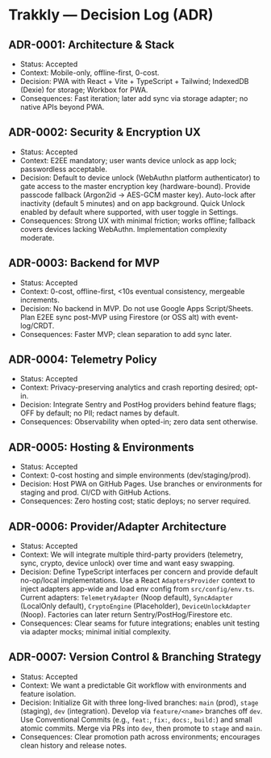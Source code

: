 # Trakkly — Decision Log (ADR)

## ADR-0001: Architecture & Stack
- Status: Accepted
- Context: Mobile-only, offline-first, 0-cost.
- Decision: PWA with React + Vite + TypeScript + Tailwind; IndexedDB (Dexie) for storage; Workbox for PWA.
- Consequences: Fast iteration; later add sync via storage adapter; no native APIs beyond PWA.

## ADR-0002: Security & Encryption UX
- Status: Accepted
- Context: E2EE mandatory; user wants device unlock as app lock; passwordless acceptable.
- Decision: Default to device unlock (WebAuthn platform authenticator) to gate access to the master encryption key (hardware-bound). Provide passcode fallback (Argon2id -> AES-GCM master key). Auto-lock after inactivity (default 5 minutes) and on app background. Quick Unlock enabled by default where supported, with user toggle in Settings.
- Consequences: Strong UX with minimal friction; works offline; fallback covers devices lacking WebAuthn. Implementation complexity moderate.

## ADR-0003: Backend for MVP
- Status: Accepted
- Context: 0-cost, offline-first, <10s eventual consistency, mergeable increments.
- Decision: No backend in MVP. Do not use Google Apps Script/Sheets. Plan E2EE sync post-MVP using Firestore (or OSS alt) with event-log/CRDT.
- Consequences: Faster MVP; clean separation to add sync later.

## ADR-0004: Telemetry Policy
- Status: Accepted
- Context: Privacy-preserving analytics and crash reporting desired; opt-in.
- Decision: Integrate Sentry and PostHog providers behind feature flags; OFF by default; no PII; redact names by default.
- Consequences: Observability when opted-in; zero data sent otherwise.

## ADR-0005: Hosting & Environments
- Status: Accepted
- Context: 0-cost hosting and simple environments (dev/staging/prod).
- Decision: Host PWA on GitHub Pages. Use branches or environments for staging and prod. CI/CD with GitHub Actions.
- Consequences: Zero hosting cost; static deploys; no server required.

## ADR-0006: Provider/Adapter Architecture
- Status: Accepted
- Context: We will integrate multiple third-party providers (telemetry, sync, crypto, device unlock) over time and want easy swapping.
- Decision: Define TypeScript interfaces per concern and provide default no-op/local implementations. Use a React `AdaptersProvider` context to inject adapters app-wide and load env config from `src/config/env.ts`. Current adapters: `TelemetryAdapter` (Noop default), `SyncAdapter` (LocalOnly default), `CryptoEngine` (Placeholder), `DeviceUnlockAdapter` (Noop). Factories can later return Sentry/PostHog/Firestore etc.
- Consequences: Clear seams for future integrations; enables unit testing via adapter mocks; minimal initial complexity.

## ADR-0007: Version Control & Branching Strategy
- Status: Accepted
- Context: We want a predictable Git workflow with environments and feature isolation.
- Decision: Initialize Git with three long-lived branches: `main` (prod), `stage` (staging), `dev` (integration). Develop via `feature/<name>` branches off `dev`. Use Conventional Commits (e.g., `feat:`, `fix:`, `docs:`, `build:`) and small atomic commits. Merge via PRs into `dev`, then promote to `stage` and `main`.
- Consequences: Clear promotion path across environments; encourages clean history and release notes.
